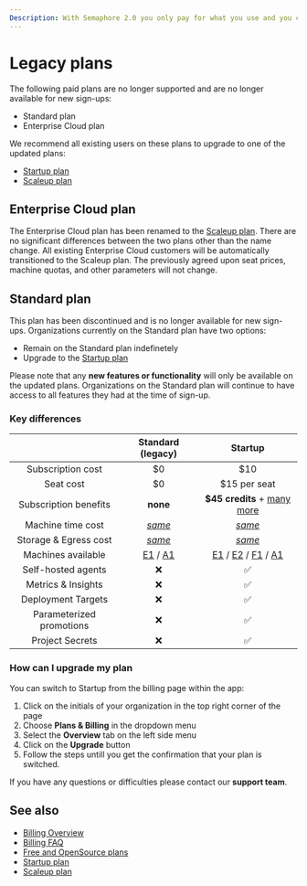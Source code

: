 ```yaml
---
Description: With Semaphore 2.0 you only pay for what you use and you can customize your usage according to your team's needs. 
---
```


# Legacy plans

The following paid plans are no longer supported and are no longer available for new sign-ups:

- Standard plan
- Enterprise Cloud plan

We recommend all existing users on these plans to upgrade to one of the updated plans:

- [Startup plan](/account-management/startup-plan/)
- [Scaleup plan](/account-management/scaleup-plan/)

## Enterprise Cloud plan

The Enterprise Cloud plan has been renamed to the [Scaleup plan](/account-management/scaleup-plan/). There are no significant differences between the two plans other than the name change. All existing Enterprise Cloud customers will be automatically transitioned to the Scaleup plan. The previously agreed upon seat prices, machine quotas, and other parameters will not change.

## Standard plan

This plan has been discontinued and is no longer available for new sign-ups. Organizations currently on the Standard plan have two options:

- Remain on the Standard plan indefinetely
- Upgrade to the [Startup plan](/account-management/startup-plan/)

Please note that any **new features or functionality** will only be available on the updated plans. Organizations on the Standard plan will continue to have access to all features they had at the time of sign-up.

### Key differences

 |                          |                                                 Standard (legacy)                                                  |                                                                                                              Startup                                                                                                               |
 | :----------------------: | :----------------------------------------------------------------------------------------------------------------: | :--------------------------------------------------------------------------------------------------------------------------------------------------------------------------------------------------------------------------------: |
 |    Subscription cost     |                                                         $0                                                         |                                                                                                                $10                                                                                                                 |
 |        Seat cost         |                                                         $0                                                         |                                                                                                            $15 per seat                                                                                                            |
 |  Subscription benefits   |                                                      **none**                                                      |                                                                           **$45 credits** + [many more](/account-management/startup-plan/#subscription)                                                                            |
 |    Machine time cost     |                            *[same](/account-management/billing-overview#machine-time)*                             |                                                                                    *[same](/account-management/billing-overview/#machine-time)*                                                                                    |
 |  Storage & Egress cost   |                           *[same](/account-management/billing-overview/#storage-egress)*                           |                                                                                   *[same](/account-management/billing-overview/#storage-egress)*                                                                                   |
 |    Machines available    | [E1](/ci-cd-environment/machine-types/#e1-generation) / [A1](/ci-cd-environment/machine-types/#apple-machine-type) | [E1](/ci-cd-environment/machine-types/#e1-generation) / [E2](/ci-cd-environment/machine-types/#e2-generation) / [F1](/ci-cd-environment/machine-types/#f1-generation) / [A1](/ci-cd-environment/machine-types/#apple-machine-type) |
 |    Self-hosted agents    |                                                         ❌                                                          |                                                                                                                 ✅                                                                                                                  |
 |    Metrics & Insights    |                                                         ❌                                                          |                                                                                                                 ✅                                                                                                                  |
 |    Deployment Targets    |                                                         ❌                                                          |                                                                                                                 ✅                                                                                                                  |
 | Parameterized promotions |                                                         ❌                                                          |                                                                                                                 ✅                                                                                                                  |
 |     Project Secrets      |                                                         ❌                                                          |                                                                                                                 ✅                                                                                                                  |

### How can I upgrade my plan

You can switch to Startup from the billing page within the app:

1. Click on the initials of your organization in the top right corner of the page
2. Choose **Plans & Billing** in the dropdown menu
3. Select the **Overview** tab on the left side menu
4. Click on the **Upgrade** button
5. Follow the steps untill you get the confirmation that your plan is switched.

If you have any questions or difficulties please contact our **support team**.

## See also

- [Billing Overview](/account-management/billing-overview/)
- [Billing FAQ](/account-management/billing-faq/)
- [Free and OpenSource plans](/account-management/free-and-open-source-plans/)
- [Startup plan](/account-management/startup-plan/)
- [Scaleup plan](/account-management/scaleup-plan/)

